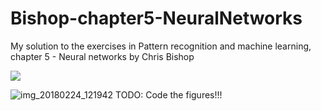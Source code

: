 # Bishop-chapter5-NeuralNetworks
My solution to the exercises in Pattern recognition and machine learning, chapter 5 - Neural networks by Chris Bishop

![](https://user-images.githubusercontent.com/20016033/37250997-202ba164-253b-11e8-99a4-84b083d62381.jpg?raw=true "")

![img_20180224_121942](https://user-images.githubusercontent.com/20016033/37251035-59a356da-253b-11e8-8625-5fe5188c6dfa.jpg)
TODO: Code the figures!!!
